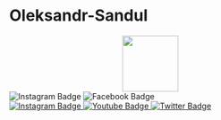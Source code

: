 # Oleksandr-Sandul

<div id="header" align="center">
  <img src="https://media.giphy.com/media/bGgsc5mWoryfgKBx1u/giphy.gif" width="100"/>
</div>

<div id="badges">
<img src="https://img.shields.io/badge/Instagram-lightgrey?Instagram-critical?logo=instagram&logoColor=whitestyle=flat-square&logo=instagram"alt="Instagram Badge"/>
<img src="https://img.shields.io/badge/Facebook-lightgrey?Facebook-critical?logo=facebook&logoColor=whitestyle=flat-square&logo=facebook"alt="Facebook Badge"/>
</div>

<div id="badges">
  <a href="https://www.instagram.com/sandul96">
    <img src="https://img.shields.io/badge/Instagram-lightgrey?Instagram-critical?logo=instagram&logoColor=whitestyle=flat-square&logo=instagram" target="_blank" alt="Instagram Badge"/>
  </a>
  <a href="your-youtube-URL">
    <img src="https://img.shields.io/badge/YouTube-red?style=for-the-badge&logo=youtube&logoColor=white" alt="Youtube Badge"/>
  </a>
  <a href="your-twitter-URL">
    <img src="https://img.shields.io/badge/Twitter-blue?style=for-the-badge&logo=twitter&logoColor=white" alt="Twitter Badge"/>
  </a>
</div>
